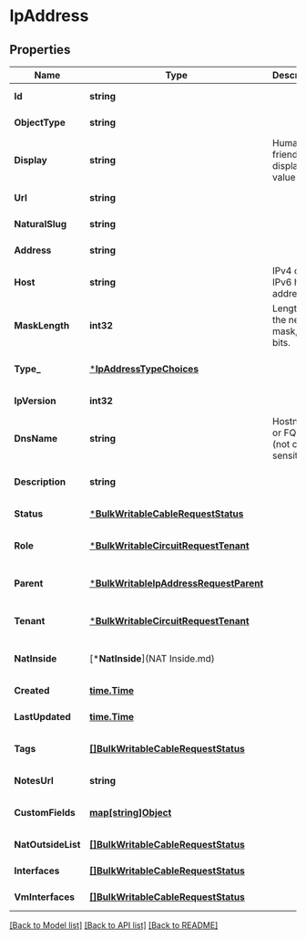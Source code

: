 # IpAddress

## Properties
Name | Type | Description | Notes
------------ | ------------- | ------------- | -------------
**Id** | **string** |  | [default to null]
**ObjectType** | **string** |  | [default to null]
**Display** | **string** | Human friendly display value | [default to null]
**Url** | **string** |  | [default to null]
**NaturalSlug** | **string** |  | [default to null]
**Address** | **string** |  | [default to null]
**Host** | **string** | IPv4 or IPv6 host address | [default to null]
**MaskLength** | **int32** | Length of the network mask, in bits. | [default to null]
**Type_** | [***IpAddressTypeChoices**](IPAddressTypeChoices.md) |  | [optional] [default to null]
**IpVersion** | **int32** |  | [default to null]
**DnsName** | **string** | Hostname or FQDN (not case-sensitive) | [optional] [default to null]
**Description** | **string** |  | [optional] [default to null]
**Status** | [***BulkWritableCableRequestStatus**](BulkWritableCableRequest_status.md) |  | [default to null]
**Role** | [***BulkWritableCircuitRequestTenant**](BulkWritableCircuitRequest_tenant.md) |  | [optional] [default to null]
**Parent** | [***BulkWritableIpAddressRequestParent**](BulkWritableIPAddressRequest_parent.md) |  | [optional] [default to null]
**Tenant** | [***BulkWritableCircuitRequestTenant**](BulkWritableCircuitRequest_tenant.md) |  | [optional] [default to null]
**NatInside** | [***NatInside**](NAT Inside.md) |  | [optional] [default to null]
**Created** | [**time.Time**](time.Time.md) |  | [default to null]
**LastUpdated** | [**time.Time**](time.Time.md) |  | [default to null]
**Tags** | [**[]BulkWritableCableRequestStatus**](BulkWritableCableRequest_status.md) |  | [optional] [default to null]
**NotesUrl** | **string** |  | [default to null]
**CustomFields** | [**map[string]Object**](.md) |  | [optional] [default to null]
**NatOutsideList** | [**[]BulkWritableCableRequestStatus**](BulkWritableCableRequest_status.md) |  | [default to null]
**Interfaces** | [**[]BulkWritableCableRequestStatus**](BulkWritableCableRequest_status.md) |  | [default to null]
**VmInterfaces** | [**[]BulkWritableCableRequestStatus**](BulkWritableCableRequest_status.md) |  | [default to null]

[[Back to Model list]](../README.md#documentation-for-models) [[Back to API list]](../README.md#documentation-for-api-endpoints) [[Back to README]](../README.md)

